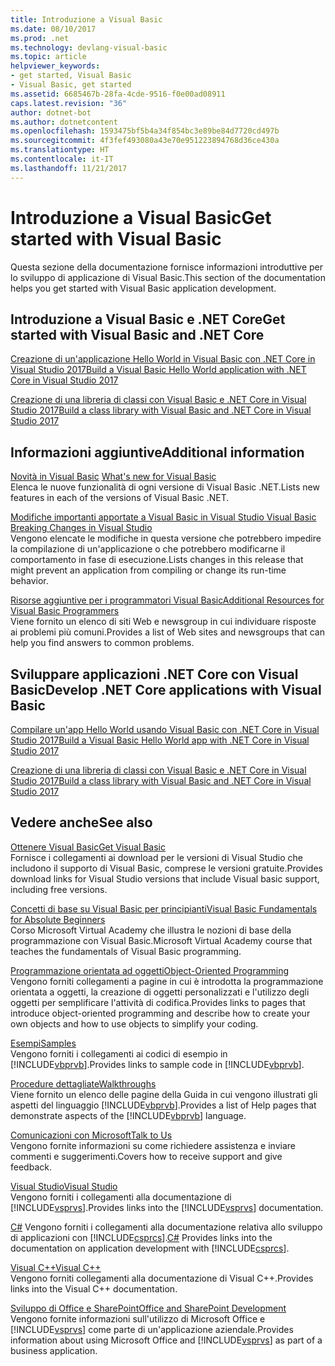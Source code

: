 ```yaml
---
title: Introduzione a Visual Basic
ms.date: 08/10/2017
ms.prod: .net
ms.technology: devlang-visual-basic
ms.topic: article
helpviewer_keywords:
- get started, Visual Basic
- Visual Basic, get started
ms.assetid: 6685467b-28fa-4cde-9516-f0e00ad08911
caps.latest.revision: "36"
author: dotnet-bot
ms.author: dotnetcontent
ms.openlocfilehash: 1593475bf5b4a34f854bc3e89be84d7720cd497b
ms.sourcegitcommit: 4f3fef493080a43e70e951223894768d36ce430a
ms.translationtype: HT
ms.contentlocale: it-IT
ms.lasthandoff: 11/21/2017
---
```

# <a name="get-started-with-visual-basic"></a><span data-ttu-id="9201f-102">Introduzione a Visual Basic</span><span class="sxs-lookup"><span data-stu-id="9201f-102">Get started with Visual Basic</span></span>
<span data-ttu-id="9201f-103">Questa sezione della documentazione fornisce informazioni introduttive per lo sviluppo di applicazione di Visual Basic.</span><span class="sxs-lookup"><span data-stu-id="9201f-103">This section of the documentation helps you get started with Visual Basic application development.</span></span>  
  
## <a name="get-started-with-visual-basic-and-net-core"></a><span data-ttu-id="9201f-104">Introduzione a Visual Basic e .NET Core</span><span class="sxs-lookup"><span data-stu-id="9201f-104">Get started with Visual Basic and .NET Core</span></span>

[<span data-ttu-id="9201f-105">Creazione di un'applicazione Hello World in Visual Basic con .NET Core in Visual Studio 2017</span><span class="sxs-lookup"><span data-stu-id="9201f-105">Build a Visual Basic Hello World application with .NET Core in Visual Studio 2017</span></span>](../../core/tutorials/vb-with-visual-studio.md)

[<span data-ttu-id="9201f-106">Creazione di una libreria di classi con Visual Basic e .NET Core in Visual Studio 2017</span><span class="sxs-lookup"><span data-stu-id="9201f-106">Build a class library with Visual Basic and .NET Core in Visual Studio 2017</span></span>](../../core/tutorials/vb-library-with-visual-studio.md)  

## <a name="additional-information"></a><span data-ttu-id="9201f-107">Informazioni aggiuntive</span><span class="sxs-lookup"><span data-stu-id="9201f-107">Additional information</span></span>

<span data-ttu-id="9201f-108">[Novità in Visual Basic](whats-new.md) </span><span class="sxs-lookup"><span data-stu-id="9201f-108">[What's new for Visual Basic](whats-new.md) </span></span>  
<span data-ttu-id="9201f-109">Elenca le nuove funzionalità di ogni versione di Visual Basic .NET.</span><span class="sxs-lookup"><span data-stu-id="9201f-109">Lists new features in each of the versions of Visual Basic .NET.</span></span>

[<span data-ttu-id="9201f-110">Modifiche importanti apportate a Visual Basic in Visual Studio </span><span class="sxs-lookup"><span data-stu-id="9201f-110">Visual Basic Breaking Changes in Visual Studio</span></span>](breaking-changes-in-visual-studio.md)  
<span data-ttu-id="9201f-111">Vengono elencate le modifiche in questa versione che potrebbero impedire la compilazione di un'applicazione o che potrebbero modificarne il comportamento in fase di esecuzione.</span><span class="sxs-lookup"><span data-stu-id="9201f-111">Lists changes in this release that might prevent an application from compiling or change its run-time behavior.</span></span>  
  
[<span data-ttu-id="9201f-112">Risorse aggiuntive per i programmatori Visual Basic</span><span class="sxs-lookup"><span data-stu-id="9201f-112">Additional Resources for Visual Basic Programmers</span></span>](additional-resources.md)  
<span data-ttu-id="9201f-113">Viene fornito un elenco di siti Web e newsgroup in cui individuare risposte ai problemi più comuni.</span><span class="sxs-lookup"><span data-stu-id="9201f-113">Provides a list of Web sites and newsgroups that can help you find answers to common problems.</span></span>  

## <a name="develop-net-core-applications-with-visual-basic"></a><span data-ttu-id="9201f-114">Sviluppare applicazioni .NET Core con Visual Basic</span><span class="sxs-lookup"><span data-stu-id="9201f-114">Develop .NET Core applications with Visual Basic</span></span>

[<span data-ttu-id="9201f-115">Compilare un'app Hello World usando Visual Basic con .NET Core in Visual Studio 2017</span><span class="sxs-lookup"><span data-stu-id="9201f-115">Build a Visual Basic Hello World app with .NET Core in Visual Studio 2017</span></span>](../../core/tutorials/vb-with-visual-studio.md) 

[<span data-ttu-id="9201f-116">Creazione di una libreria di classi con Visual Basic e .NET Core in Visual Studio 2017</span><span class="sxs-lookup"><span data-stu-id="9201f-116">Build a class library with Visual Basic and .NET Core in Visual Studio 2017</span></span>](../../core/tutorials/vb-library-with-visual-studio.md) 

## <a name="see-also"></a><span data-ttu-id="9201f-117">Vedere anche</span><span class="sxs-lookup"><span data-stu-id="9201f-117">See also</span></span>
 [<span data-ttu-id="9201f-118">Ottenere Visual Basic</span><span class="sxs-lookup"><span data-stu-id="9201f-118">Get Visual Basic</span></span>](https://www.visualstudio.com/downloads/)  
 <span data-ttu-id="9201f-119">Fornisce i collegamenti ai download per le versioni di Visual Studio che includono il supporto di Visual Basic, comprese le versioni gratuite.</span><span class="sxs-lookup"><span data-stu-id="9201f-119">Provides download links for Visual Studio versions that include Visual basic support, including free versions.</span></span>  

 [<span data-ttu-id="9201f-120">Concetti di base su Visual Basic per principianti</span><span class="sxs-lookup"><span data-stu-id="9201f-120">Visual Basic Fundamentals for Absolute Beginners</span></span>](https://mva.microsoft.com/training-courses/visual-basic-fundamentals-for-absolute-beginners-16507)  
 <span data-ttu-id="9201f-121">Corso Microsoft Virtual Academy che illustra le nozioni di base della programmazione con Visual Basic.</span><span class="sxs-lookup"><span data-stu-id="9201f-121">Microsoft Virtual Academy course that teaches the fundamentals of Visual Basic programming.</span></span>

 [<span data-ttu-id="9201f-122">Programmazione orientata ad oggetti</span><span class="sxs-lookup"><span data-stu-id="9201f-122">Object-Oriented Programming</span></span>](../programming-guide/concepts/object-oriented-programming.md)  
 <span data-ttu-id="9201f-123">Vengono forniti collegamenti a pagine in cui è introdotta la programmazione orientata a oggetti, la creazione di oggetti personalizzati e l'utilizzo degli oggetti per semplificare l'attività di codifica.</span><span class="sxs-lookup"><span data-stu-id="9201f-123">Provides links to pages that introduce object-oriented programming and describe how to create your own objects and how to use objects to simplify your coding.</span></span>  
  
 [<span data-ttu-id="9201f-124">Esempi</span><span class="sxs-lookup"><span data-stu-id="9201f-124">Samples</span></span>](../../visual-basic/sample-applications.md)  
 <span data-ttu-id="9201f-125">Vengono forniti i collegamenti ai codici di esempio in [!INCLUDE[vbprvb](~/includes/vbprvb-md.md)].</span><span class="sxs-lookup"><span data-stu-id="9201f-125">Provides links to sample code in [!INCLUDE[vbprvb](~/includes/vbprvb-md.md)].</span></span>  
  
 [<span data-ttu-id="9201f-126">Procedure dettagliate</span><span class="sxs-lookup"><span data-stu-id="9201f-126">Walkthroughs</span></span>](../../visual-basic/walkthroughs.md)  
 <span data-ttu-id="9201f-127">Viene fornito un elenco delle pagine della Guida in cui vengono illustrati gli aspetti del linguaggio [!INCLUDE[vbprvb](~/includes/vbprvb-md.md)].</span><span class="sxs-lookup"><span data-stu-id="9201f-127">Provides a list of Help pages that demonstrate aspects of the [!INCLUDE[vbprvb](~/includes/vbprvb-md.md)] language.</span></span>  
  
 [<span data-ttu-id="9201f-128">Comunicazioni con Microsoft</span><span class="sxs-lookup"><span data-stu-id="9201f-128">Talk to Us</span></span>](/visualstudio/ide/talk-to-us)  
 <span data-ttu-id="9201f-129">Vengono fornite informazioni su come richiedere assistenza e inviare commenti e suggerimenti.</span><span class="sxs-lookup"><span data-stu-id="9201f-129">Covers how to receive support and give feedback.</span></span>  
  
 [<span data-ttu-id="9201f-130">Visual Studio</span><span class="sxs-lookup"><span data-stu-id="9201f-130">Visual Studio</span></span>](/visualstudio/)  
 <span data-ttu-id="9201f-131">Vengono forniti i collegamenti alla documentazione di [!INCLUDE[vsprvs](~/includes/vsprvs-md.md)].</span><span class="sxs-lookup"><span data-stu-id="9201f-131">Provides links into the [!INCLUDE[vsprvs](~/includes/vsprvs-md.md)] documentation.</span></span>  
  
 <span data-ttu-id="9201f-132">[C#](../../csharp/index.md) Vengono forniti i collegamenti alla documentazione relativa allo sviluppo di applicazioni con [!INCLUDE[csprcs](~/includes/csprcs-md.md)].</span><span class="sxs-lookup"><span data-stu-id="9201f-132">[C#](../../csharp/index.md) Provides links into the documentation on application development with [!INCLUDE[csprcs](~/includes/csprcs-md.md)].</span></span>  
  
 [<span data-ttu-id="9201f-133">Visual C++</span><span class="sxs-lookup"><span data-stu-id="9201f-133">Visual C++</span></span>](/cpp/)  
 <span data-ttu-id="9201f-134">Vengono forniti collegamenti alla documentazione di Visual C++.</span><span class="sxs-lookup"><span data-stu-id="9201f-134">Provides links into the Visual C++ documentation.</span></span>  
  
 [<span data-ttu-id="9201f-135">Sviluppo di Office e SharePoint</span><span class="sxs-lookup"><span data-stu-id="9201f-135">Office and SharePoint Development</span></span>](https://msdn.microsoft.com/library/d2tx7z6d)  
 <span data-ttu-id="9201f-136">Vengono fornite informazioni sull'utilizzo di Microsoft Office e [!INCLUDE[vsprvs](~/includes/vsprvs-md.md)] come parte di un'applicazione aziendale.</span><span class="sxs-lookup"><span data-stu-id="9201f-136">Provides information about using Microsoft Office and [!INCLUDE[vsprvs](~/includes/vsprvs-md.md)] as part of a business application.</span></span>
